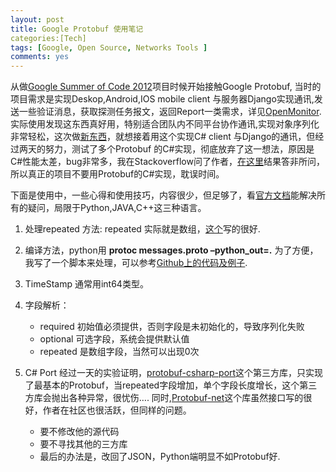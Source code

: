 ```yaml
---
layout: post
title: Google Protobuf 使用笔记
categories:[Tech]
tags: [Google, Open Source, Networks Tools ]
comments: yes
---
```


从做[Google Summer of Code 2012](http://www.google-melange.com/gsoc/homepage/google/gsoc2012)项目时候开始接触Google Protobuf, 当时的项目需求是实现Deskop,Android,IOS mobile client 与服务器Django实现通讯,发送一些验证消息，获取探测任务报文，返回Report一类需求，详见[OpenMonitor](http://www.openmonitor.org/). 实际使用发现这东西真好用，特别适合团队内不同平台协作通讯,实现对象序列化非常轻松，这次做[新东西](https://github.com/chemistryTools)，就想接着用这个实现C# client 与Django的通讯，但经过两天的努力，测试了多个Protobuf 的C#实现，彻底放弃了这一想法，原因是C#性能太差，bug非常多，我在Stackoverflow问了作者，[在这里](http://stackoverflow.com/questions/13469452/overflowexception-and-endofstreamexception-in-protobuf-net)结果答非所问，所以真正的项目不要用Protobuf的C#实现，耽误时间。

下面是使用中，一些心得和使用技巧，内容很少，但足够了，看[官方文档](https://code.google.com/p/protobuf/)能解决所有的疑问，局限于Python,JAVA,C++这三种语言。

1. 处理repeated 方法: repeated 实际就是数组，[这个](http://honghao460886.iteye.com/blog/1537553)写的很好.

2. 编译方法，python用 **protoc messages.proto –python_out=.** 为了方便，我写了一个脚本来处理，可以参考[Github上的代码及例子](https://github.com/chemistryTools/ChemCommon).

3. TimeStamp 通常用int64类型。

4. 字段解析：
    - required 初始值必须提供，否则字段是未初始化的，导致序列化失败
    - optional 可选字段，系统会提供默认值
    - repeated 是数组字段，当然可以出现0次

5. C# Port
经过一天的实验证明，[protobuf-csharp-port](https://code.google.com/p/protobuf-csharp-port/)这个第三方库，只实现了最基本的Protobuf，当repeated字段增加，单个字段长度增长，这个第三方库会抛出各种异常，很忧伤…. 同时,[Protobuf-net](code.google.com/p/protobuf-net)这个库虽然接口写的很好，作者在社区也很活跃，但同样的问题。
    - 要不修改他的源代码
    - 要不寻找其他的三方库
    - 最后的办法是，改回了JSON，Python端明显不如Protobuf好.


